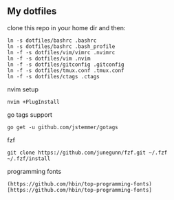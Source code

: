 My dotfiles
-----------

clone this repo in your home dir and then:

```
ln -s dotfiles/bashrc .bashrc
ln -s dotfiles/bashrc .bash_profile
ln -f -s dotfiles/vim/vimrc .nvimrc
ln -f -s dotfiles/vim .nvim
ln -f -s dotfiles/gitconfig .gitconfig
ln -f -s dotfiles/tmux.conf .tmux.conf
ln -f -s dotfiles/ctags .ctags
```

nvim setup

```
nvim +PlugInstall
```

go tags support

```
go get -u github.com/jstemmer/gotags
```

fzf

```
git clone https://github.com/junegunn/fzf.git ~/.fzf
~/.fzf/install
```

programming fonts

```
(https://github.com/hbin/top-programming-fonts)[https://github.com/hbin/top-programming-fonts]
